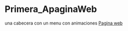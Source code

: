 # Primera_ApaginaWeb
una cabecera con un menu con animaciones
[Pagina web](https://sergioo-23.github.io/Primera_paginaWeb/)
